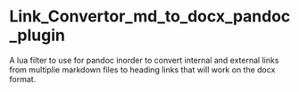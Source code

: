 # Link_Convertor_md_to_docx_pandoc_plugin
A lua filter to use for pandoc inorder to convert internal and external links from multiplie markdown files to heading links that will work on the docx format.
